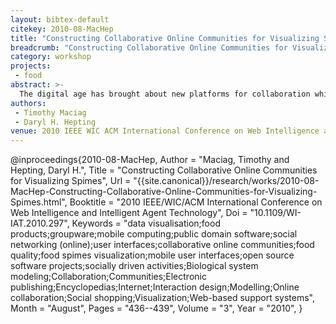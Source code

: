 ```yaml
---
layout: bibtex-default
citekey: 2010-08-MacHep
title: "Constructing Collaborative Online Communities for Visualizing Spimes (2010)"
breadcrumb: "Constructing Collaborative Online Communities for Visualizing Spimes (2010)"
category: workshop
projects:
 - food
abstract: >-
  The digital age has brought about new platforms for collaboration which have provided interesting and effective ways of enabling people to engage in a wide variety of socially-driven activities. One only needs to observe the many free/libre open source software projects on the web, where millions of connected individuals actively participate in the development and deployment of a wide range of software applications and tools. For many of us, there is a great appeal to this ideology, one comprising of a more transparent and open culture of collaboration. Such activities encourage freedom and shared learning which could be considered essential to human growth and innovation. In this paper we describe research with such goals. Specific to our research includes the development of online and mobile user interfaces for the visualization of food ''spimes'' (informationally-rich food-based data), seeking to understand how best to enable and encourage people to share information/knowledge, visualize/compare choices, and understand different aspects of food quality. By democratizing food knowledge in such respects, it is the goal that we develop a more satisfying food culture, enabling people to collectively realize more healthy, socially acceptable, environmentally friendly, and cost-effective food choices.
authors:
 - Timothy Maciag
 - Daryl H. Hepting
venue: 2010 IEEE WIC ACM International Conference on Web Intelligence and Intelligent Agent Technology
---
```

@inproceedings{2010-08-MacHep,
	Author =  "Maciag, Timothy and Hepting, Daryl H.",
	Title =  "Constructing Collaborative Online Communities for Visualizing Spimes",
	Url = \"{{site.canonical}}/research/works/2010-08-MacHep-Constructing-Collaborative-Online-Communities-for-Visualizing-Spimes.html\",
	Booktitle =  "2010 IEEE/WIC/ACM International Conference on Web Intelligence and Intelligent Agent Technology",
	Doi =  "10.1109/WI-IAT.2010.297",
	Keywords =  "data visualisation;food products;groupware;mobile computing;public domain software;social networking (online);user interfaces;collaborative online communities;food quality;food spimes visualization;mobile user interfaces;open source software projects;socially driven activities;Biological system modeling;Collaboration;Communities;Electronic publishing;Encyclopedias;Internet;Interaction design;Modelling;Online collaboration;Social shopping;Visualization;Web-based support systems",
	Month =  "August",
	Pages =  "436--439",
	Volume =  "3",
	Year =  "2010",
}

